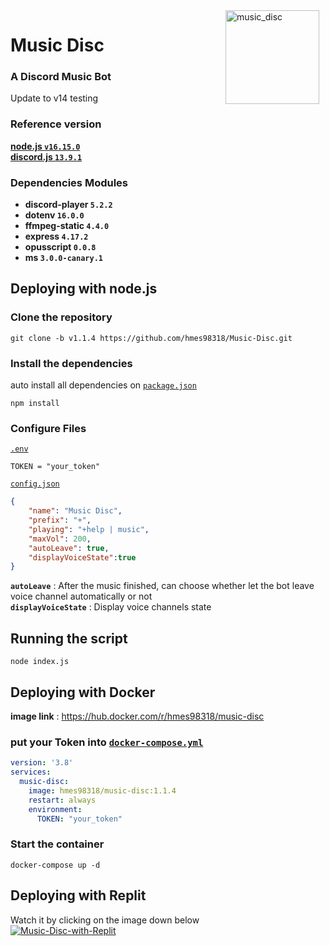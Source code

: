 <img width="150" height="150" align="right" style="float: right; margin: 0 10px 0 0;" alt="music_disc" src="https://i.imgur.com/JWSIlSt.png">

# Music Disc
### A Discord Music Bot
Update to v14 testing  


### Reference version  
[**node.js  `v16.15.0`**](https://nodejs.org/en/)  
[**discord.js  `13.9.1`**](https://discord.js.org/#/)  

### Dependencies Modules
* **discord-player  `5.2.2`**  
* **dotenv  `16.0.0`**  
* **ffmpeg-static  `4.4.0`**  
* **express  `4.17.2`**  
* **opusscript  `0.0.8`**  
* **ms  `3.0.0-canary.1`**  


## Deploying with node.js

### Clone the repository
```
git clone -b v1.1.4 https://github.com/hmes98318/Music-Disc.git
```

### Install the dependencies
auto install all dependencies on [`package.json`](./package.json)  
```
npm install
```

### Configure Files
[`.env`](./.env) 
```env
TOKEN = "your_token"
```

[`config.json`](./config.json)  
```json
{
    "name": "Music Disc",
    "prefix": "+",
    "playing": "+help | music",
    "maxVol": 200,
    "autoLeave": true,
    "displayVoiceState":true
}
```
**`autoLeave`** : After the music finished, can choose whether let the bot leave voice channel automatically or not  
**`displayVoiceState`** : Display voice channels state   

## Running the script 
```
node index.js
```


## Deploying with Docker  
**image link** : https://hub.docker.com/r/hmes98318/music-disc  
### put your Token into [`docker-compose.yml`](./docker-compose.yml)
```yml
version: '3.8'
services:
  music-disc:
    image: hmes98318/music-disc:1.1.4
    restart: always
    environment:
      TOKEN: "your_token"
```

### Start the container  
```
docker-compose up -d
```


## Deploying with Replit  
Watch it by clicking on the image down below  
[![Music-Disc-with-Replit](https://img.youtube.com/vi/Q3JSz0N4N48/0.jpg)](https://www.youtube.com/watch?v=Q3JSz0N4N48)  


